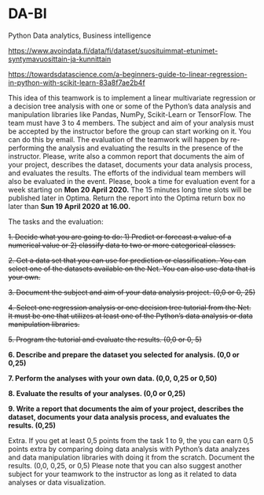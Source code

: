 # DA-BI
Python Data analytics, Business intelligence


https://www.avoindata.fi/data/fi/dataset/suosituimmat-etunimet-syntymavuosittain-ja-kunnittain


https://towardsdatascience.com/a-beginners-guide-to-linear-regression-in-python-with-scikit-learn-83a8f7ae2b4f


This idea of this teamwork is to implement a linear multivariate regression or a decision tree analysis with one or some of the Python’s data analysis and manipulation libraries like Pandas, NumPy, Scikit-Learn or TensorFlow. 
The team must have 3 to 4 members.
The subject and aim of your analysis must be accepted by the instructor before the group can start working on it. You can do this by email.
The evaluation of the teamwork will happen by re-performing the analysis and evaluating the results in the presence of the instructor. Please, write also a common report that documents the aim of your project, describes the dataset, documents your data analysis process, and evaluates the results.  The efforts of the individual team members will also be evaluated in the event.
Please, book a time for evaluation event for a week starting on **Mon 20 April 2020.** The 15 minutes long time slots will be published later in Optima.
Return the report into the Optima return box no later than **Sun 19 April 2020 at 16.00.**


The tasks and the evaluation:


~~1.	Decide what you are going to do: 1) Predict or forecast a value of a numerical value or 2) classify data to two or more categorical classes.~~


~~2.	Get a data set that you can use for prediction or classification. You can select one of the datasets available on the Net. You can also use data that is your own.~~


~~3.	Document the subject and aim of your data analysis project. (0,0 
or 0, 25)~~


~~4.	Select one regression analysis or one decision tree tutorial from the Net. It must be one that utilizes at least one of the Python’s data analysis or data manipulation libraries.~~


~~5.	Program the tutorial and evaluate the results. (0,0 or 0, 5)~~


**6.	Describe and prepare the dataset you selected for analysis. (0,0 or 0,25)**


**7.	Perform the analyses with your own data. (0,0, 0,25 or 0,50)**


**8.	Evaluate the results of your analyses. (0,0 or 0,25)**


**9.	Write a report that documents the aim of your project, describes the dataset, documents your data analysis process, and evaluates the results. (0,25)**
 


Extra. If you get at least 0,5 points from the task 1 to 9, the you can earn 0,5 points extra by comparing doing data analysis with Python’s data analyzes and data manipulation libraries with doing it from the scratch. Document the results. (0,0, 0,25, or 0,5)
Please note that you can also suggest another subject for your teamwork to the instructor as long as it related to data analyses or data visualization.
